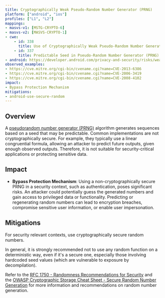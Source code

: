 ```yaml
---
title: Cryptographically Weak Pseudo-Random Number Generator (PRNG)
platform: ["android", "ios"]
profiles: ["L1", "L2"]
mappings:
- masvs-v1: [MSTG-CRYPTO-6]
- masvs-v2: [MASVS-CRYPTO-1]
- cwe:
    - id: 338
      title: Use of Cryptographically Weak Pseudo-Random Number Generator (PRNG)
    - id: 337
      title: Predictable Seed in Pseudo-Random Number Generator (PRNG)
- android: https://developer.android.com/privacy-and-security/risks/weak-prng
observed_examples: 
- https://cve.mitre.org/cgi-bin/cvename.cgi?name=CVE-2013-6386
- https://cve.mitre.org/cgi-bin/cvename.cgi?name=CVE-2006-3419
- https://cve.mitre.org/cgi-bin/cvename.cgi?name=CVE-2008-4102
impact:
- Bypass Protection Mechanism
mitigations:
- android-use-secure-random
---
```


## Overview

A [pseudorandom number generator (PRNG)](https://en.wikipedia.org/wiki/Pseudorandom_number_generator) algorithm generates sequences based on a seed that may be predictable. Common implementations are not cryptographically secure. For example, they typically use a linear congruential formula, allowing an attacker to predict future outputs, given enough observed outputs. Therefore, it is not suitable for security-critical applications or protecting sensitive data.

## Impact

- **Bypass Protection Mechanism**: Using a non-cryptographically secure PRNG in a security context, such as authentication, poses significant risks. An attacker could potentially guess the generated numbers and gain access to privileged data or functionality. Predicting or regenerating random numbers can lead to encryption breaches, compromise sensitive user information, or enable user impersonation.

## Mitigations

For security relevant contexts, use cryptographically secure random numbers.

In general, it is strongly recommended not to use any random function on a deterministic way, even if it's a secure one, especially those involving hardcoded seed values (which are vulnerable to exposure by decompilation).

Refer to the [RFC 1750 - Randomness Recommendations for Security](https://www.ietf.org/rfc/rfc1750.txt) and the [OWASP Cryptographic Storage Cheat Sheet  - Secure Random Number Generation](https://cheatsheetseries.owasp.org/cheatsheets/Cryptographic_Storage_Cheat_Sheet.html#secure-random-number-generation) for more information and recommendations on random number generation.
